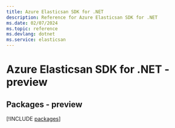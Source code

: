 ```yaml
---
title: Azure Elasticsan SDK for .NET
description: Reference for Azure Elasticsan SDK for .NET
ms.date: 02/07/2024
ms.topic: reference
ms.devlang: dotnet
ms.service: elasticsan
---
```

# Azure Elasticsan SDK for .NET - preview
## Packages - preview
[!INCLUDE [packages](elasticsan-index.md)]